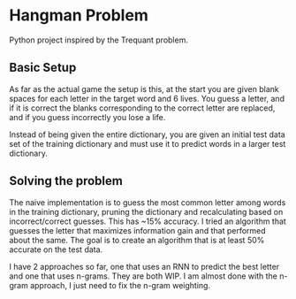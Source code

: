 # Hangman Problem
Python project inspired by the Trequant problem.

## Basic Setup

As far as the actual game the setup is this, at the start you are given blank spaces for each letter in the target word and 6 lives. You guess a letter, and if it is correct the blanks corresponding to the correct letter are replaced, and if you guess incorrectly you lose a life.

Instead of being given the entire dictionary, you are given an initial test data set of the training dictionary and must use it to predict words in a larger test dictionary.

## Solving the problem

The naive implementation is to guess the most common letter among words in the training dictionary, pruning the dictionary and recalculating based on incorrect/correct guesses. This has ~15% accuracy. I tried an algorithm that guesses the letter that maximizes information gain and that performed about the same. The goal is to create an algorithm that is at least 50% accurate on the test data.

I have 2 approaches so far, one that uses an RNN to predict the best letter and one that uses n-grams. They are both WIP. I am almost done with the n-gram approach, I just need to fix the n-gram weighting.
